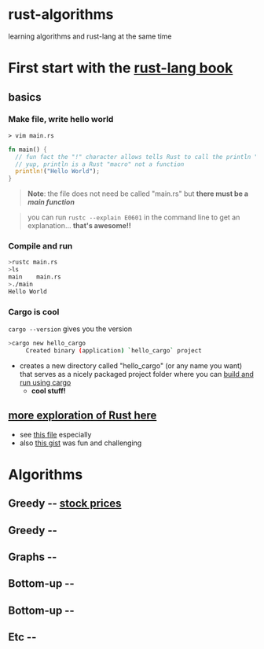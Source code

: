 # rust-algorithms

learning algorithms and rust-lang at the same time

# First start with the [rust-lang book][1]

## basics
### Make file, write hello world

`> vim main.rs`
```rust
fn main() {
  // fun fact the "!" character allows tells Rust to call the println "macro"
  // yup, println is a Rust "macro" not a function
  println!("Hello World");
}
```
> **Note**: the file does not need be called "main.rs" but **there must be a _main function_**

> you can run `rustc --explain E0601` in the command line to get an explanation... **that's awesome!!**

### Compile and run
```bash
>rustc main.rs
>ls
main    main.rs
>./main
Hello World
```

### Cargo is cool
`cargo --version` gives you the version

```bash
>cargo new hello_cargo
     Created binary (application) `hello_cargo` project
```
* creates a new directory called "hello_cargo" (or any name you want) that serves as a nicely packaged project folder where you can [build and run using cargo][2]
  * **cool stuff!**

## [more exploration of Rust here][3]
  * see [this file][4] especially 
  * also [this gist][gist] was fun and challenging


# Algorithms
## Greedy -- [stock prices][5]
## Greedy -- 
## Graphs -- 
## Bottom-up -- 
## Bottom-up -- 
## Etc --



[1]: https://doc.rust-lang.org/book/
[2]: https://doc.rust-lang.org/book/2018-edition/ch01-03-hello-cargo.html#building-and-running-a-cargo-project
[3]: https://github.com/mfekadu/rust-algorithms/tree/master/learning_rust
[4]: https://github.com/mfekadu/rust-algorithms/blob/master/learning_rust/guessing_game/src/main.rs
[5]: https://github.com/mfekadu/rust-algorithms/tree/master/algorithms/greedy_stocks
[gist]: https://gist.github.com/mfekadu/caaaad3fa2232a8eb24e4a6af28c8411
